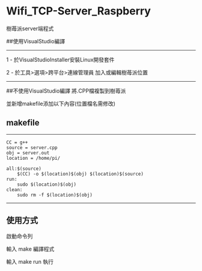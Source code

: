 # Wifi_TCP-Server_Raspberry
樹苺派server端程式

##使用VisualStudio編譯
***
1 - 於VisualStudioInstaller安裝Linux開發套件

2 - 於工具>選項>跨平台>連線管理員 加入或編輯樹苺派位置
***
##不使用VisualStudio編譯
將.CPP檔複製到樹苺派

並新增makefile添加以下內容(位置檔名需修改)
## makefile
***
	CC = g++
	source = server.cpp
	obj = server.out
	location = /home/pi/

	all:$(source)
		$(CC) -o $(location)$(obj) $(location)$(source)
	run:
		sudo $(location)$(obj)
	clean:
		sudo rm -f $(location)$(obj)
***
## 使用方式
啟動命令列

輸入 make 編譯程式

輸入 make run 執行
